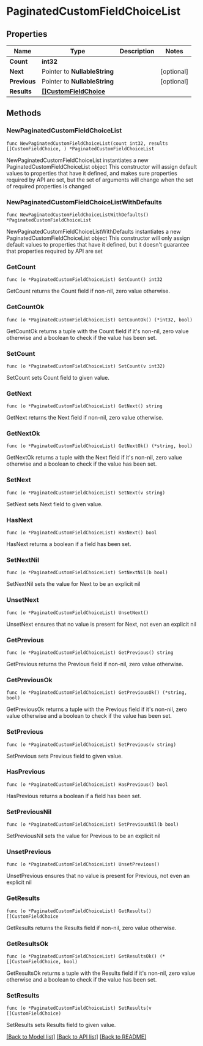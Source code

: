 # PaginatedCustomFieldChoiceList

## Properties

Name | Type | Description | Notes
------------ | ------------- | ------------- | -------------
**Count** | **int32** |  | 
**Next** | Pointer to **NullableString** |  | [optional] 
**Previous** | Pointer to **NullableString** |  | [optional] 
**Results** | [**[]CustomFieldChoice**](CustomFieldChoice.md) |  | 

## Methods

### NewPaginatedCustomFieldChoiceList

`func NewPaginatedCustomFieldChoiceList(count int32, results []CustomFieldChoice, ) *PaginatedCustomFieldChoiceList`

NewPaginatedCustomFieldChoiceList instantiates a new PaginatedCustomFieldChoiceList object
This constructor will assign default values to properties that have it defined,
and makes sure properties required by API are set, but the set of arguments
will change when the set of required properties is changed

### NewPaginatedCustomFieldChoiceListWithDefaults

`func NewPaginatedCustomFieldChoiceListWithDefaults() *PaginatedCustomFieldChoiceList`

NewPaginatedCustomFieldChoiceListWithDefaults instantiates a new PaginatedCustomFieldChoiceList object
This constructor will only assign default values to properties that have it defined,
but it doesn't guarantee that properties required by API are set

### GetCount

`func (o *PaginatedCustomFieldChoiceList) GetCount() int32`

GetCount returns the Count field if non-nil, zero value otherwise.

### GetCountOk

`func (o *PaginatedCustomFieldChoiceList) GetCountOk() (*int32, bool)`

GetCountOk returns a tuple with the Count field if it's non-nil, zero value otherwise
and a boolean to check if the value has been set.

### SetCount

`func (o *PaginatedCustomFieldChoiceList) SetCount(v int32)`

SetCount sets Count field to given value.


### GetNext

`func (o *PaginatedCustomFieldChoiceList) GetNext() string`

GetNext returns the Next field if non-nil, zero value otherwise.

### GetNextOk

`func (o *PaginatedCustomFieldChoiceList) GetNextOk() (*string, bool)`

GetNextOk returns a tuple with the Next field if it's non-nil, zero value otherwise
and a boolean to check if the value has been set.

### SetNext

`func (o *PaginatedCustomFieldChoiceList) SetNext(v string)`

SetNext sets Next field to given value.

### HasNext

`func (o *PaginatedCustomFieldChoiceList) HasNext() bool`

HasNext returns a boolean if a field has been set.

### SetNextNil

`func (o *PaginatedCustomFieldChoiceList) SetNextNil(b bool)`

 SetNextNil sets the value for Next to be an explicit nil

### UnsetNext
`func (o *PaginatedCustomFieldChoiceList) UnsetNext()`

UnsetNext ensures that no value is present for Next, not even an explicit nil
### GetPrevious

`func (o *PaginatedCustomFieldChoiceList) GetPrevious() string`

GetPrevious returns the Previous field if non-nil, zero value otherwise.

### GetPreviousOk

`func (o *PaginatedCustomFieldChoiceList) GetPreviousOk() (*string, bool)`

GetPreviousOk returns a tuple with the Previous field if it's non-nil, zero value otherwise
and a boolean to check if the value has been set.

### SetPrevious

`func (o *PaginatedCustomFieldChoiceList) SetPrevious(v string)`

SetPrevious sets Previous field to given value.

### HasPrevious

`func (o *PaginatedCustomFieldChoiceList) HasPrevious() bool`

HasPrevious returns a boolean if a field has been set.

### SetPreviousNil

`func (o *PaginatedCustomFieldChoiceList) SetPreviousNil(b bool)`

 SetPreviousNil sets the value for Previous to be an explicit nil

### UnsetPrevious
`func (o *PaginatedCustomFieldChoiceList) UnsetPrevious()`

UnsetPrevious ensures that no value is present for Previous, not even an explicit nil
### GetResults

`func (o *PaginatedCustomFieldChoiceList) GetResults() []CustomFieldChoice`

GetResults returns the Results field if non-nil, zero value otherwise.

### GetResultsOk

`func (o *PaginatedCustomFieldChoiceList) GetResultsOk() (*[]CustomFieldChoice, bool)`

GetResultsOk returns a tuple with the Results field if it's non-nil, zero value otherwise
and a boolean to check if the value has been set.

### SetResults

`func (o *PaginatedCustomFieldChoiceList) SetResults(v []CustomFieldChoice)`

SetResults sets Results field to given value.



[[Back to Model list]](../README.md#documentation-for-models) [[Back to API list]](../README.md#documentation-for-api-endpoints) [[Back to README]](../README.md)


